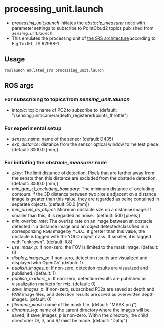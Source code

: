# processing_unit.launch

* _processing_unit.launch_ initiates the _obstacle_measurer_ node with parameter
    settings to subscribe to PointCloud2 topics published from
    _sensing_unit.launch_.
* This emulates the processing unit of 
    [the SRS architecture](/doc/SRSArchitecture.png) according to Fig.1 in IEC
    TS 62998-1.

## Usage

    roslaunch emulated_srs processing_unit.launch

## ROS args

### For subscribing to topics from _sensing_unit.launch_

* _intopic_: topic name of PC2 to subscribe to. (default:
    "/sensing_unit/camera/depth_registered/points_throttle")

### For experimental setup

* _sensor_name_: name of the sensor (default: D435)
* _exp_distance_: distance from the sensor optical window to the test piece
    (default: 3000.0 [mm])

### For initiating the _obstacle_measurer_ node

* _zkey_: The limit distance of detection. Pixels that are farther away from
    the sensor than this distance are excluded from the obstacle detection.
    (default: 3000.0 [mm])
* _min_gap_of_occluding_boundary_: The minimum distance of occluding contours.
    If the 3D distance between two pixels adjacent on a distance image is
    greater than this value, they are regarded as being contained in separate
    objects. (default: 50.0 [mm])
* _min_pixels_as_object_: Minimum obstacle size on a distance image. If smaller
    than this, it is regarded as noise.（default: 500 [pixels])
* _min_overlap_rate_: The overlap rate on an image between an obstacle detected
    in a distance image and an object detected/classified in a corresponding RGB
    image by YOLO. If greater than this value, the obstacle is tagged with the
    YOLO object class. If smaller, it is tagged with "unknown". (default: 0.8)
* _use_mask_p_: If non-zero, the FOV is limited to the mask image. (default: 0)
* _display_images_p_: If non-zero, detection results are visualized and
    displayed with OpenCV. (default: 1)
* _publish_images_p_: If non-zero, detection results are visualized and
    published. (default: 1)
* _publish_markers_p_: If non-zero, detection results are published as
    visualization markers for rviz. (default: 0)
* _save_images_p_: if non-zero, subscribed PC2s are saved as depth and RGB
    image files, and detection results are saved as overwritten depth images.
    (default: 0)
* _filename_mask_: name of the mask file. (default: "MASK.png")
* _dirname_log_: name of the parent directory where the images will be saved,
    if save_images_p is non-zero. Within the directory, the child directories
    D/, I/, and R/ must be made. (default: "Data/")

